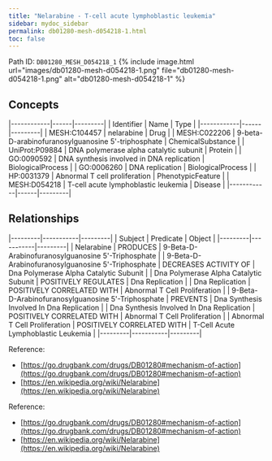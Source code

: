 ```yaml
---
title: "Nelarabine - T-cell acute lymphoblastic leukemia"
sidebar: mydoc_sidebar
permalink: db01280-mesh-d054218-1.html
toc: false 
---
```



Path ID: `DB01280_MESH_D054218_1`
{% include image.html url="images/db01280-mesh-d054218-1.png" file="db01280-mesh-d054218-1.png" alt="db01280-mesh-d054218-1" %}

## Concepts

|------------|------|---------|
| Identifier | Name | Type    |
|------------|------|---------|
| MESH:C104457 | nelarabine | Drug |
| MESH:C022206 | 9-beta-D-arabinofuranosylguanosine 5'-triphosphate | ChemicalSubstance |
| UniProt:P09884 | DNA polymerase alpha catalytic subunit | Protein |
| GO:0090592 | DNA synthesis involved in DNA replication | BiologicalProcess |
| GO:0006260 | DNA replication | BiologicalProcess |
| HP:0031379 | Abnormal T cell proliferation | PhenotypicFeature |
| MESH:D054218 | T-cell acute lymphoblastic leukemia | Disease |
|------------|------|---------|

## Relationships

|---------|-----------|---------|
| Subject | Predicate | Object  |
|---------|-----------|---------|
| Nelarabine | PRODUCES | 9-Beta-D-Arabinofuranosylguanosine 5'-Triphosphate |
| 9-Beta-D-Arabinofuranosylguanosine 5'-Triphosphate | DECREASES ACTIVITY OF | Dna Polymerase Alpha Catalytic Subunit |
| Dna Polymerase Alpha Catalytic Subunit | POSITIVELY REGULATES | Dna Replication |
| Dna Replication | POSITIVELY CORRELATED WITH | Abnormal T Cell Proliferation |
| 9-Beta-D-Arabinofuranosylguanosine 5'-Triphosphate | PREVENTS | Dna Synthesis Involved In Dna Replication |
| Dna Synthesis Involved In Dna Replication | POSITIVELY CORRELATED WITH | Abnormal T Cell Proliferation |
| Abnormal T Cell Proliferation | POSITIVELY CORRELATED WITH | T-Cell Acute Lymphoblastic Leukemia |
|---------|-----------|---------|

Reference: 
  - [https://go.drugbank.com/drugs/DB01280#mechanism-of-action](https://go.drugbank.com/drugs/DB01280#mechanism-of-action)
  - [https://en.wikipedia.org/wiki/Nelarabine](https://en.wikipedia.org/wiki/Nelarabine)

Reference: 
  - [https://go.drugbank.com/drugs/DB01280#mechanism-of-action](https://go.drugbank.com/drugs/DB01280#mechanism-of-action)
  - [https://en.wikipedia.org/wiki/Nelarabine](https://en.wikipedia.org/wiki/Nelarabine)
